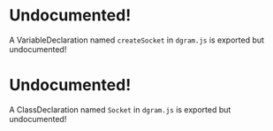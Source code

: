 # Undocumented!
A VariableDeclaration named `createSocket` in `dgram.js` is exported but undocumented!
# Undocumented!
A ClassDeclaration named `Socket` in `dgram.js` is exported but undocumented!
